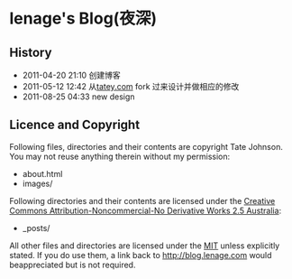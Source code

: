 # lenage's Blog(夜深)

## History
* 2011-04-20 21:10 创建博客
* 2011-05-12 12:42 从[tatey.com](http://tatey.com) fork 过来设计并做相应的修改
* 2011-08-25 04:33 new design

## Licence and Copyright

Following files, directories and their contents are copyright Tate Johnson. You may not reuse anything therein without my permission:

* about.html
* images/

Following directories and their contents are licensed under the [Creative Commons Attribution-Noncommercial-No Derivative Works 2.5 Australia](http://creativecommons.org/licenses/by-nc-nd/2.5/au/):

* _posts/

All other files and directories are licensed under the [MIT](http://www.opensource.org/licenses/mit-license.php) unless explicitly stated. If you do use them, a link back to http://blog.lenage.com would beappreciated but is not required.
